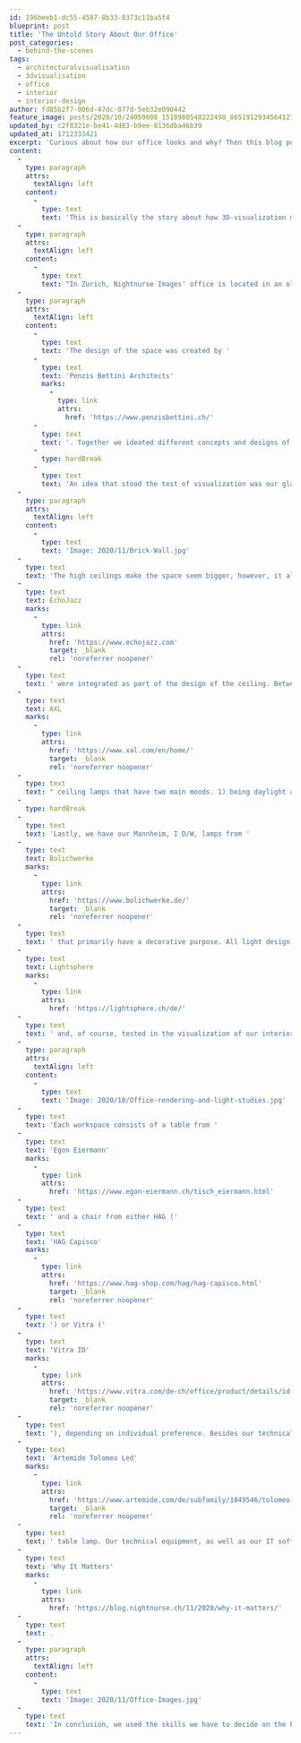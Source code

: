 ```yaml
---
id: 196beeb1-dc55-4587-8b33-8373c11ba5f4
blueprint: post
title: 'The Untold Story About Our Office'
post_categories:
  - behind-the-scenes
tags:
  - architecturalvisualisation
  - 3dvisualisation
  - office
  - interior
  - interior-design
author: fd85b2f7-006d-47dc-877d-5eb32e090442
feature_image: posts/2020/10/24059608_1518980548222498_8651912934564127235_o-3.jpg
updated_by: c2f8321e-be41-4d83-b9ee-8136dba46b39
updated_at: 1712333421
excerpt: 'Curious about how our office looks and why? Then this blog post is for you. '
content:
  -
    type: paragraph
    attrs:
      textAlign: left
    content:
      -
        type: text
        text: 'This is basically the story about how 3D-visualization made it easier for us to decide on a design solution for our current Zurich office. We let you follow along our different strains of thoughts that lead to the final design.'
  -
    type: paragraph
    attrs:
      textAlign: left
    content:
      -
        type: text
        text: "In Zurich, Nightnurse Images' office is located in an old gallery space with gorgeous high ceilings. We overtook the office space in 2017 when it was just four walls. Before being able to use this raw shell as an office we had to renovate it."
  -
    type: paragraph
    attrs:
      textAlign: left
    content:
      -
        type: text
        text: 'The design of the space was created by '
      -
        type: text
        text: 'Penzis Bettini Architects'
        marks:
          -
            type: link
            attrs:
              href: 'https://www.penzisbettini.ch/'
      -
        type: text
        text: '. Together we ideated different concepts and designs of the space. During this process, we used our visualization abilities to prove different ideas - to get an impression of how it would look in reality. '
      -
        type: hardBreak
      -
        type: text
        text: 'An idea that stood the test of visualization was our glass brick wall at the end of our main office space, which separates the office space from our two meeting rooms. The idea of the wall came from the stairway of our building, which has a glass brick wall.'
  -
    type: paragraph
    attrs:
      textAlign: left
    content:
      -
        type: text
        text: 'Image: 2020/11/Brick-Wall.jpg'
  -
    type: text
    text: 'The high ceilings make the space seem bigger, however, it also makes the room more noise-sensitive. To prevent reverb, horizontal noise-reduction slats from '
  -
    type: text
    text: EchoJazz
    marks:
      -
        type: link
        attrs:
          href: 'https://www.echojazz.com'
          target: _blank
          rel: 'noreferrer noopener'
  -
    type: text
    text: ' were integrated as part of the design of the ceiling. Between the noise-reduction panels, we have '
  -
    type: text
    text: AXL
    marks:
      -
        type: link
        attrs:
          href: 'https://www.xal.com/en/home/'
          target: _blank
          rel: 'noreferrer noopener'
  -
    type: text
    text: " ceiling lamps that have two main moods. 1) being daylight and 2) being adjustable in temperature ranging from a clear blueish light to a warmer almost golden tone. Rumor has it that we have a 3) light setting that is a 'party light'. "
  -
    type: hardBreak
  -
    type: text
    text: 'Lastly, we have our Mannheim, I D/W, lamps from '
  -
    type: text
    text: Bolichwerke
    marks:
      -
        type: link
        attrs:
          href: 'https://www.bolichwerke.de/'
          target: _blank
          rel: 'noreferrer noopener'
  -
    type: text
    text: ' that primarily have a decorative purpose. All light design is created by '
  -
    type: text
    text: Lightsphere
    marks:
      -
        type: link
        attrs:
          href: 'https://lightsphere.ch/de/'
  -
    type: text
    text: ' and, of course, tested in the visualization of our interior design. Shown below in natural daylight (two top images) and with the decorative Mannheim, I D/W, lamps on (two bottom images).'
  -
    type: paragraph
    attrs:
      textAlign: left
    content:
      -
        type: text
        text: 'Image: 2020/10/Office-rendering-and-light-studies.jpg'
  -
    type: text
    text: 'Each workspace consists of a table from '
  -
    type: text
    text: 'Egon Eiermann'
    marks:
      -
        type: link
        attrs:
          href: 'https://www.egon-eiermann.ch/tisch_eiermann.html'
  -
    type: text
    text: ' and a chair from either HAG ('
  -
    type: text
    text: 'HAG Capisco'
    marks:
      -
        type: link
        attrs:
          href: 'https://www.hag-shop.com/hag/hag-capisco.html'
          target: _blank
          rel: 'noreferrer noopener'
  -
    type: text
    text: ') or Vitra ('
  -
    type: text
    text: 'Vitra ID'
    marks:
      -
        type: link
        attrs:
          href: 'https://www.vitra.com/de-ch/office/product/details/id-trim'
          target: _blank
          rel: 'noreferrer noopener'
  -
    type: text
    text: '), depending on individual preference. Besides our technical equipment such as a computer, screens and phone each table also has an '
  -
    type: text
    text: 'Artemide Tolomeo Led'
    marks:
      -
        type: link
        attrs:
          href: 'https://www.artemide.com/de/subfamily/1849546/tolomeo-table'
          target: _blank
          rel: 'noreferrer noopener'
  -
    type: text
    text: ' table lamp. Our technical equipment, as well as our IT software you can read about in our last blog post: '
  -
    type: text
    text: 'Why It Matters'
    marks:
      -
        type: link
        attrs:
          href: 'https://blog.nightnurse.ch/11/2020/why-it-matters/'
  -
    type: text
    text: .
  -
    type: paragraph
    attrs:
      textAlign: left
    content:
      -
        type: text
        text: 'Image: 2020/11/Office-Images.jpg'
  -
    type: text
    text: 'In conclusion, we used the skills we have to decide on the best design, which made us even more aware of the importance of having a good visual representation of a project, as it helps to make the best decisions. It is now roughly four years since we moved in and the design is still working - it is timeless, and this simple and minimalistic design corresponds greatly to our CI.'
---
```

